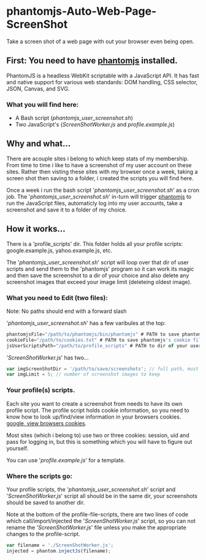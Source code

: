 # phantomjs-Auto-Web-Page-ScreenShot
Take a screen shot of a web page with out your browser even being open.

## First: You need to have [phantomjs](http://phantomjs.org/) installed.
PhantomJS is a headless WebKit scriptable with a JavaScript API. It has fast and native support for various web standards: DOM handling, CSS selector, JSON, Canvas, and SVG.

### What you will find here:
* A Bash script (*phantomjs_user_screenshot.sh*)
* Two JavaScript's (*ScreenShotWorker.js* and *profile.example.js*)

## Why and what...
There are acouple sites i belong to which keep stats of my membership. From time to time i like to have a screenshot of my user account on these sites. Rather then visting these sites with my browser once a week, taking a screen shot then saving to a folder, i created the scripts you will find here.

Once a week i run the bash script '*phantomjs_user_screenshot.sh*' as a cron job. The '*phantomjs_user_screenshot.sh*' in-turn will trigger [phantomjs](http://phantomjs.org/) to run the JavaScript files, automaticly log into my user accounts, take a screenshot and save it to a folder of my choice.

## How it works...
There is a 'profile_scripts' dir. This folder holds all your profile scripts: google.example.js, yahoo.example.js, etc.

The '*phantomjs_user_screenshot.sh*' script will loop over that dir of user scripts and send them to the 'phantomjs' program so it can work its magic and then save the screenshot to a dir of your choice and also delete any screenshot images that exceed your image limit (deleteing oldest image).

### What you need to Edit (two files):
Note: No paths should end with a forward slash

'*phantomjs_user_screenshot.sh*' has a few varibules at the top:
```javascript
phantomjsFile="/path/to/phantomjs/bin/phantomjs" # PATH to save phantomjs executable
cookieFile="/path/to/cookies.txt" # PATH to save phantomjs's cookie file
jsUserScriptsPath="/path/to/profile_scripts" # PATH to dir of your userscripts
```

'*ScreenShotWorker.js*' has two...
```javascript
var imgScreenShotDir = '/path/to/save/screenshots'; // full path, must NOT end with forward slash
var imgLimit = 5; // number of screenshot images to keep
```

### Your profile(s) scripts.
Each site you want to create a screenshot from needs to have its own profile script. The profile script holds cookie information, so you need to know how to look up/find/view information in your browsers cookies. [google, view browsers cookies](https://www.google.com/search?q=view+your+cookies+in+different+browsers).

Most sites (which i belong to) use two or three cookies: session, uid and pass for logging in, but this is something which you will have to figure out yourself.

You can use '*profile.example.js*' for a template.


### Where the scripts go:
Your profile scripts, the '*phantomjs_user_screenshot.sh*' script and '*ScreenShotWorker.js*' script all should be in the same dir, your screenshots should be saved to another dir.

Note at the bottom of the profile-file-scripts, there are two lines of code which call/import/injected the '*ScreenShotWorker.js*' script, so you can not rename the '*ScreenShotWorker.js*' file unless you make the appropriate changes to the profile-script.

```javascript
var filename = './ScreenShotWorker.js';
injected = phantom.injectJs(filename);
```


